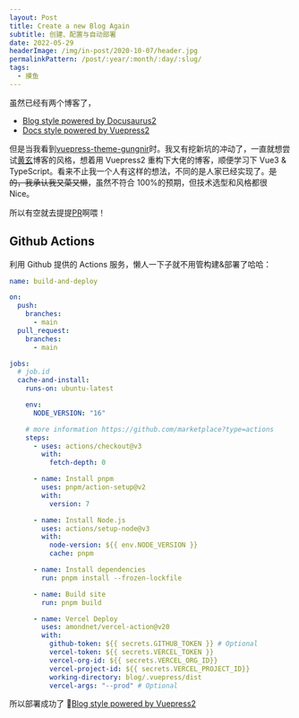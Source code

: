 ```yaml
---
layout: Post
title: Create a new Blog Again
subtitle: 创建、配置与自动部署
date: 2022-05-29
headerImage: /img/in-post/2020-10-07/header.jpg
permalinkPattern: /post/:year/:month/:day/:slug/
tags:
  - 摸鱼
---
```


虽然已经有两个博客了，

- [Blog style powered by Docusaurus2](https://13pro.vercel.app/)
- [Docs style powered by Vuepress2](https://13press.vercel.app/)

但是当我看到[vuepress-theme-gungnir](https://v2-vuepress-theme-gungnir.vercel.app/)时。我又有挖新坑的冲动了，一直就想尝试[黄玄](http://huangxuan.me/)博客的风格，想着用 Vuepress2 重构下大佬的博客，顺便学习下 Vue3 & TypeScript。看来不止我一个人有这样的想法，不同的是人家已经实现了。~~是的，我承认我又菜又懒~~，虽然不符合 100%的预期，但技术选型和风格都很 Nice。

所以有空就去提提[PR](https://github.com/Renovamen/vuepress-theme-gungnir/issues)啊喂！

## Github Actions

利用 Github 提供的 Actions 服务，懒人一下子就不用管构建&部署了哈哈：

```yaml
name: build-and-deploy

on:
  push:
    branches:
      - main
  pull_request:
    branches:
      - main

jobs:
  # job.id
  cache-and-install:
    runs-on: ubuntu-latest

    env:
      NODE_VERSION: "16"

    # more information https://github.com/marketplace?type=actions
    steps:
      - uses: actions/checkout@v3
        with:
          fetch-depth: 0

      - name: Install pnpm
        uses: pnpm/action-setup@v2
        with:
          version: 7

      - name: Install Node.js
        uses: actions/setup-node@v3
        with:
          node-version: ${{ env.NODE_VERSION }}
          cache: pnpm

      - name: Install dependencies
        run: pnpm install --frozen-lockfile

      - name: Build site
        run: pnpm build

      - name: Vercel Deploy
        uses: amondnet/vercel-action@v20
        with:
          github-token: ${{ secrets.GITHUB_TOKEN }} # Optional
          vercel-token: ${{ secrets.VERCEL_TOKEN }}
          vercel-org-id: ${{ secrets.VERCEL_ORG_ID}}
          vercel-project-id: ${{ secrets.VERCEL_PROJECT_ID}}
          working-directory: blog/.vuepress/dist
          vercel-args: "--prod" # Optional
```

所以部署成功了 🎉[Blog style powered by Vuepress2](https://13blog.vercel.app/)
